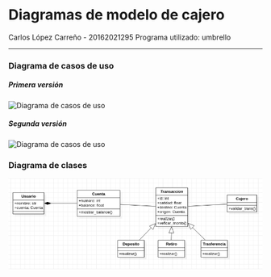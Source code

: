 # Diagramas de modelo de cajero

Carlos López Carreño - 20162021295
Programa utilizado: umbrello

---

### Diagrama de casos de uso

##### Primera versión
![Diagrama de casos de uso](cajero.png)


##### Segunda versión
![Diagrama de casos de uso](cajero_v2.png)

### Diagrama de clases
![Diagrama de clases](diagramaclases.png)
